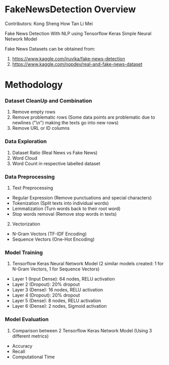 # FakeNewsDetection Overview

Contributors:
Kong Sheng How
Tan Li Mei

Fake News Detection With NLP using Tensorflow Keras Simple Neural Network Model

Fake News Datasets can be obtained from:
  1. https://www.kaggle.com/jruvika/fake-news-detection
  2. https://www.kaggle.com/nopdev/real-and-fake-news-dataset

# Methodology

### Dataset CleanUp and Combination
1. Remove empty rows
2. Remove problematic rows (Some data points are problematic due to newlines ("\n") making the texts go into new rows)
3. Remove URL or ID columns

### Data Exploration
1. Dataset Ratio (Real News vs Fake News)
2. Word Cloud
3. Word Count in respective labelled dataset 

### Data Preprocessing
1. Text Preprocessing
  - Regular Expression (Remove punctuations and special characters)
  - Tokenization (Split texts into individual words)
  - Lemmatization (Turn words back to their root word)
  - Stop words removal (Remove stop words in texts)
  
  
2. Vectorization
  - N-Gram Vectors (TF-IDF Encoding)
  - Sequence Vectors (One-Hot Encoding)
  

### Model Training
1. Tensorflow Keras Neural Network Model (2 similar models created: 1 for N-Gram Vectors, 1 for Sequence Vectors)
  - Layer 1 (Input Dense): 64 nodes, RELU activation
  - Layer 2 (Dropout): 20% dropout
  - Layer 3 (Dense): 16 nodes, RELU activation
  - Layer 4 (Dropout): 20% dropout
  - Layer 5 (Dense): 8 nodes, RELU activation
  - Layer 6 (Dense): 2 nodes, Sigmoid activation 
  

### Model Evaluation
1. Comparison between 2 Tensorflow Keras Network Model (Using 3 different metrics)
  - Accuracy  
  - Recall   
  - Computational Time
  
